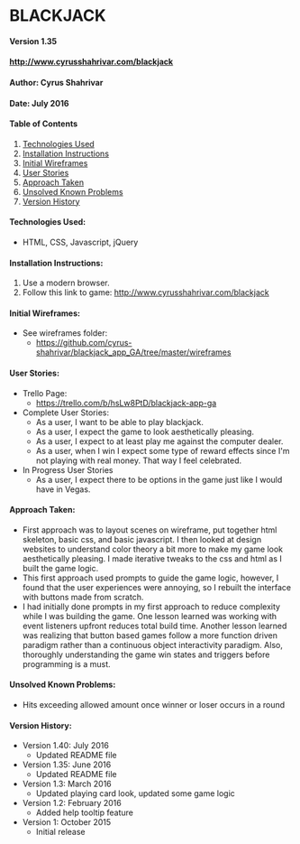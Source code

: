 # BLACKJACK
#### Version 1.35
#### http://www.cyrusshahrivar.com/blackjack

#### Author: Cyrus Shahrivar
#### Date: July 2016

#### Table of Contents
1. [Technologies Used](#tech)
2. [Installation Instructions](#install)
3. [Initial Wireframes](#wireframes)
4. [User Stories](#userstories)
5. [Approach Taken](#approach)
6. [Unsolved Known Problems](#problems)
7. [Version History](#versions)

####  Technologies Used:<a id="tech"></a>
- HTML, CSS, Javascript, jQuery

#### Installation Instructions:<a id="install"></a>
1. Use a modern browser.
2. Follow this link to game: http://www.cyrusshahrivar.com/blackjack

#### Initial Wireframes:<a id="wireframes"></a>
- See wireframes folder:
  - https://github.com/cyrus-shahrivar/blackjack_app_GA/tree/master/wireframes

#### User Stories:<a id="userstories"></a>
- Trello Page:
  - https://trello.com/b/hsLw8PtD/blackjack-app-ga
- Complete User Stories:
  - As a user, I want to be able to play blackjack.
  - As a user, I expect the game to look aesthetically pleasing.
  - As a user, I expect to at least play me against the computer dealer.
  - As a user, when I win I expect some type of reward effects since I'm not playing with real money.  That way I feel celebrated.
- In Progress User Stories
  - As a user, I expect there to be options in the game just like I would have in Vegas.

#### Approach Taken:<a id="approach"></a>
- First approach was to layout scenes on wireframe, put together html skeleton, basic css, and basic javascript.  I then looked at design websites to understand color theory a bit more to make my game look aesthetically pleasing.  I made iterative tweaks to the css and html as I built the game logic.
- This first approach used prompts to guide the game logic, however, I found that the user experiences were annoying, so I rebuilt the interface with buttons made from scratch.
- I had initially done prompts in my first approach to reduce complexity while I was building the game.  One lesson learned was working with event listeners upfront reduces total build time.  Another lesson learned was realizing that button based games follow a more function driven paradigm rather than a continuous object interactivity paradigm.  Also, thoroughly understanding the game win states and triggers before programming is a must.

#### Unsolved Known Problems:<a id="problems"></a>
- Hits exceeding allowed amount once winner or loser occurs in a round

#### Version History:<a id="versions"></a>
- Version 1.40: July 2016
  - Updated README file
- Version 1.35: June 2016
  - Updated README file
- Version 1.3: March 2016
  - Updated playing card look, updated some game logic
- Version 1.2: February 2016
  - Added help tooltip feature
- Version 1: October 2015
  - Initial release

